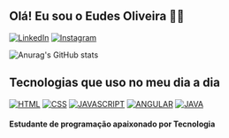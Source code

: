 ## Olá! Eu sou o Eudes Oliveira 👋🏻

[![LinkedIn](https://img.shields.io/badge/LinkedIn-0077B5?style=for-the-badge&logo=linkedin&logoColor=white)](https://www.linkedin.com/in/eudes-oliveira-542802276/)
[![Instagram](https://img.shields.io/badge/Instagram-E4405F?style=for-the-badge&logo=instagram&logoColor=white)](https://wwww.instagram.com/eudesolv/)

![Anurag's GitHub stats](https://github-readme-stats.vercel.app/api?username=eudesolv&show_icons=true&theme=radical)

## Tecnologias que uso no meu dia a dia

[![HTML](https://img.shields.io/badge/HTML5-E34F26?style=for-the-badge&logo=html5&logoColor=white)]()
[![CSS](https://img.shields.io/badge/CSS3-1572B6?style=for-the-badge&logo=css3&logoColor=white)]()
[![JAVASCRIPT](https://img.shields.io/badge/JavaScript-F7DF1E?style=for-the-badge&logo=javascript&logoColor=black)]()
[![ANGULAR](https://img.shields.io/badge/Angular-DD0031?style=for-the-badge&logo=angular&logoColor=white)]()
[![JAVA](https://img.shields.io/badge/Java-ED8B00?style=for-the-badge&logo=openjdk&logoColor=white)]()

#### Estudante de programação apaixonado por Tecnologia
